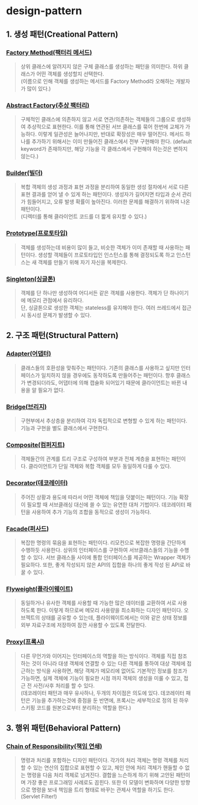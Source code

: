 # design-pattern

## 1. 생성 패턴(Creational Pattern)

### [Factory Method(팩터리 메서드)](src/creational/FactoryMethod.java)

> 상위 클래스에 알려지지 않은 구체 클래스를 생성하는 패턴을 의미한다. 하위 클래스가 어떤 객체를 생성할지 선택한다.   
> (이름으로 인해 객체를 생성하는 메서드를 Factory Method라 오해하는 개발자가 많이 있다.)

### [Abstract Factory(추상 팩터리)](src/creational/AbstractFactory.java)

> 구체적인 클래스에 의존하지 않고 서로 연관/의존하는 객체들의 그룹으로 생성하여 추상적으로 표현한다.
> 이를 통해 연관된 서브 클래스를 묶어 한번에 교체가 가능하다. 이렇게 일관성은 늘어나지만, 반대로 확장성은 매우 떨어진다.
> 메서드 하나를 추가하기 위해서는 이미 만들어진 클래스에서 전부 구현해야 한다. (default keyword가 존재하지만, 해당 기능을 각 클래스에서 구현해야 하는것은 변하지 않는다.)
 
### [Builder(빌더)](src/creational/Builder.java)

> 복합 객체의 생성 과정과 표현 과정을 분리하여 동일한 생성 절차에서 서로 다른 표현 결과를 얻어 낼 수 있게 하는 패턴이다. 
> 생성자가 길어지면 타입과 순서 관리가 힘들어지고, 오류 발생 확률이 높아진다. 이러한 문제를 해결하기 위하여 나온 패턴이다.  
> (디렉터를 통해 클라이언트 코드를 더 짧게 유지할 수 있다.)

### [Prototype(프로토타입)](src/creational/Prototype.java)

> 객체를 생성하는데 비용이 많이 들고, 비슷한 객체가 이미 존재할 때 사용하는 패턴이다.
> 생성할 객체들이 프로토타입인 인스턴스를 통해 결정되도록 하고 인스턴스는 새 객체를 만들기 위해 자기 자신을 복제한다.

### [Singleton(싱글톤)](src/creational/Singleton.java)

> 객체를 단 하나만 생성하여 어디서든 같은 객체를 사용한다. 객체가 단 하나이기에 메모리 관점에서 유리하다.  
> 단, 싱글톤으로 생성한 객체는 stateless를 유지해야 한다. 여러 쓰레드에서 접근 시 동시성 문제가 발생할 수 있다.

## 2. 구조 패턴(Structural Pattern)

### [Adapter(어댑터)](src/structural/Adapter.java)

> 클래스들의 호환성을 맞춰주는 패턴이다. 기존의 클래스를 사용하고 싶지만 인터페이스가 일치하지 않을 경우에도 동작하도록 만들어주는 패턴이다.
> 향후 클래스가 변경되더라도, 어댑터에 의해 캡슐화 되어있기 때문에 클라이언트는 바뀐 내용을 알 필요가 없다.
 
### [Bridge(브리지)](src/structural/Bridge.java)

> 구현부에서 추상층을 분리하여 각자 독립적으로 변형할 수 있게 하는 패턴이다. 기능과 구현을 별도 클래스에서 구현한다.

### [Composite(컴퍼지트)](src/structural/Composite.java)

> 객체들간의 관계를 트리 구조로 구성하여 부분과 전체 계층을 표현하는 패턴이다. 클라이언트가 단일 객체와 복합 객체를 모두 동일하게 다룰 수 있다.

### [Decorator(데코레이터)](src/structural/Decorator.java)

> 주어진 상황과 용도에 따라서 어떤 객체에 책임을 덧붙이는 패턴이다. 기능 확장이 필요할 때 서브클래싱 대신에 쓸 수 있는 유연한 대처 기법이다.
> 데코레이터 패턴을 사용하여 추가 기능의 조합을 동적으로 생성이 가능하다.

### [Facade(퍼사드)](src/structural/Facade.java)

> 복잡한 명령의 묶음을 표현하는 패턴이다. 리모컨으로 복잡한 명령을 간단하게 수행하듯 사용한다. 상위의 인터페이스를 구현하여 서브클래스들의 기능을 수행할 수 있다.
> 서브 클래스들 사이에 통합 인터페이스를 제공하는 Wrapper 객체가 필요하다. 또한, 좋게 작성되지 않은 API의 집합을 하나의 좋게 작성 된 API로 바꿀 수 있다.
 
### [Flyweight(플라이웨이트)](src/structural/Flyweight.java)

> 동일하거나 유사한 객체를 사용할 때 가능한 많은 데이터를 교환하여 서로 사용하도록 한다. 이렇게 하므로써 메모리 사용량을 최소화하는 디자인 패턴이다. 오브젝트의 상태를 공유할 수 있는데,
> 플라이웨이트에서는 이와 같은 상태 정보를 외부 자료구조에 저장하여 잠깐 사용할 수 있도록 전달한다.
 
### [Proxy(프록시)](src/structural/Proxy.java)

> 다른 무언가와 이어지는 인터페이스의 역할을 하는 방식이다. 객체를 직접 참조하는 것이 아니라 대생 객체에 연결할 수 있는 다른 객체를 통하여 대상 객체에 접근하는 방식을 사용하면,
> 해당 객체가 메모리에 없어도 기본적인 정보를 참조가 가능하면, 실제 객체에 기능이 필요한 시점 까지 객체의 생성을 미룰 수 있고, 접근 전 사전/사후 처리를 할 수 있다.  
> (데코레이터 패턴과 매우 유사하나, 두개의 차이점은 의도에 있다. 데코레이터 패턴은 기능을 추가하는것에 중점을 둔 반면에, 프록시는 세부적으로 정의 된 하우스키핑 코드를 원본으로부터 분리하는 역할을 한다.)

## 3. 행위 패턴(Behavioral Pattern)

### [Chain of Responsibility(책임 연쇄)](src/behavioral/ChainOfResponsibility.java)

> 명령과 처리를 포함하는 디자인 패턴이다. 각가의 처리 객체는 명령 객체를 처리할 수 있는 연산의 집합으로 표현할 수 있고, 체인 안에 처리 객체가 핸들할 수 없는 명령을 다음 처리 객체로 넘겨진다.
> 결합을 느슨하게 하기 위해 고안된 패턴이며 가장 좋은 프로그래밍 사례로도 꼽힌다. 또한 이 모델이 변화하며 다양한 방향으로 명령을 보내 책임을 트리 형태로 바꾸는 관제사 역할을 하기도 한다. (Servlet Filter!)
 